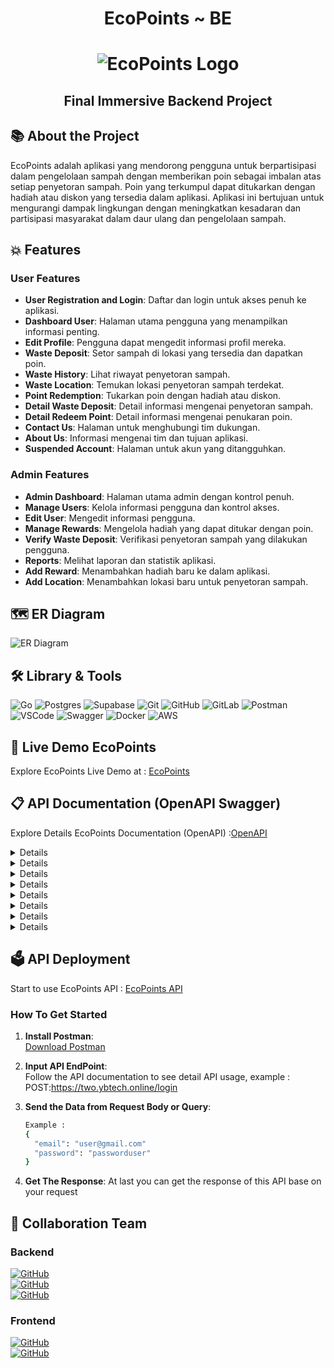<div align="center">

# **EcoPoints ~ BE**
# ![EcoPoints Logo](https://i.imgur.com/CWiIsPB.png)
## Final Immersive Backend Project

</div>

## 📚 About the Project

EcoPoints adalah aplikasi yang mendorong pengguna untuk berpartisipasi dalam pengelolaan sampah dengan memberikan poin sebagai imbalan atas setiap penyetoran sampah. Poin yang terkumpul dapat ditukarkan dengan hadiah atau diskon yang tersedia dalam aplikasi. Aplikasi ini bertujuan untuk mengurangi dampak lingkungan dengan meningkatkan kesadaran dan partisipasi masyarakat dalam daur ulang dan pengelolaan sampah.

## 💥 Features 

### User Features 

- **User Registration and Login**: Daftar dan login untuk akses penuh ke aplikasi.
- **Dashboard User**: Halaman utama pengguna yang menampilkan informasi penting.
- **Edit Profile**: Pengguna dapat mengedit informasi profil mereka.
- **Waste Deposit**: Setor sampah di lokasi yang tersedia dan dapatkan poin.
- **Waste History**: Lihat riwayat penyetoran sampah.
- **Waste Location**: Temukan lokasi penyetoran sampah terdekat.
- **Point Redemption**: Tukarkan poin dengan hadiah atau diskon.
- **Detail Waste Deposit**: Detail informasi mengenai penyetoran sampah.
- **Detail Redeem Point**: Detail informasi mengenai penukaran poin.
- **Contact Us**: Halaman untuk menghubungi tim dukungan.
- **About Us**: Informasi mengenai tim dan tujuan aplikasi.
- **Suspended Account**: Halaman untuk akun yang ditangguhkan.

### Admin Features 

- **Admin Dashboard**: Halaman utama admin dengan kontrol penuh.
- **Manage Users**: Kelola informasi pengguna dan kontrol akses.
- **Edit User**: Mengedit informasi pengguna.
- **Manage Rewards**: Mengelola hadiah yang dapat ditukar dengan poin.
- **Verify Waste Deposit**: Verifikasi penyetoran sampah yang dilakukan pengguna.
- **Reports**: Melihat laporan dan statistik aplikasi.
- **Add Reward**: Menambahkan hadiah baru ke dalam aplikasi.
- **Add Location**: Menambahkan lokasi baru untuk penyetoran sampah.

## 🗺️ ER Diagram 

![ER Diagram](https://res.cloudinary.com/duuv3bqdc/image/upload/v1722391307/images/ptiltvwc9c2lpsnl7uv8.png)

## 🛠️ Library & Tools 
![Go](https://img.shields.io/badge/go-%2300ADD8.svg?style=for-the-badge&logo=go&logoColor=white) 
![Postgres](https://img.shields.io/badge/postgres-%23316192.svg?style=for-the-badge&logo=postgresql&logoColor=white) 
![Supabase](https://img.shields.io/badge/Supabase-3ECF8E?style=for-the-badge&logo=supabase&logoColor=white) 
![Git](https://img.shields.io/badge/git-%23F05033.svg?style=for-the-badge&logo=git&logoColor=white) 
![GitHub](https://img.shields.io/badge/github-%23121011.svg?style=for-the-badge&logo=github&logoColor=white) 
![GitLab](https://img.shields.io/badge/gitlab-%23181717.svg?style=for-the-badge&logo=gitlab&logoColor=white) 
![Postman](https://img.shields.io/badge/Postman-FF6C37?style=for-the-badge&logo=postman&logoColor=white) 
![VSCode](https://img.shields.io/badge/VSCode-007ACC?style=for-the-badge&logo=visual-studio-code&logoColor=white)
![Swagger](https://img.shields.io/badge/-Swagger-%23Clojure?style=for-the-badge&logo=swagger&logoColor=white) 
![Docker](https://img.shields.io/badge/docker-%230db7ed.svg?style=for-the-badge&logo=docker&logoColor=white) 
![AWS](https://img.shields.io/badge/AWS-%23FF9900.svg?style=for-the-badge&logo=amazon-aws&logoColor=white)


## 🚀 Live Demo EcoPoints
Explore EcoPoints Live Demo at : [EcoPoints](https://eco-point-ten.vercel.app/)

## 📋 API Documentation (OpenAPI Swagger) 
Explore Details EcoPoints Documentation (OpenAPI) :[OpenAPI](https://app.swaggerhub.com/apis-docs/TNLKFANS/EchoPoint/1.0.0)

<div>
<details>
<User>
<summary>User</summary>
  
  <!---
  | Command | Description |
| --- | --- |
  --->
  
This is an explanation User section.
 
<div>
  
| Feature | Endpoint | Param | JWT Token | Function |
| --- | --- | --- | --- | --- |
| POST | /login  | - | NO | User log in  |
| POST | /register | - | NO | User register |
| GET | /user | - | NO | Get user data |
| DELETE | /user | - | YES | Delete an account |
| PUT | /user | - | YES | Update profile |

</details>

<div>
<details>
<User>
<summary>Trash</summary>
  
  <!---
  | Command | Description |
| --- | --- |
  --->
  
This is an explanation Trash section.
 
<div>
  
| Feature | Endpoint | Param | JWT Token | Function |
| --- | --- | --- | --- | --- |
| POST | /trash  | - | YES | Add a trash  |
| GET | /trash | - | YES | Get all trash data |
| GET | /trash{trash_id} | trash_id | YES | Get trash by ID |
| DELETE | /trash{trash_id} | trash_id | YES | Delete a trash by ID |
| PUT | /trash{trash_id} | trash_id | YES | Update a trash by ID |

</details>

<div>
<details>
<User>
<summary>Waste Deposit</summary>
  
  <!---
  | Command | Description |
| --- | --- |
  --->
  
This is an explanation Waste Deposit section.
 
<div>
  
| Feature | Endpoint | Param | JWT Token | Function |
| --- | --- | --- | --- | --- |
| POST | /deposit  | - | YES | Add a deposit  |
| GET | /deposit | - | YES | Get deposit history |
| PUT | /deposit | trash_id | YES | Update deposit status for approval admin |
| GET | /deposit{deposit_id} | deposit_id | YES | Get a deposit data by ID |

</details>

<div>
<details>
<Reward>
<summary>Reward</summary>
  
  <!---
  | Command | Description |
| --- | --- |
  --->
  
This is an explanation Reward section.
 
<div>
  
| Feature | Endpoint | Param | JWT Token | Function |
| --- | --- | --- | --- | --- |
| POST | /reward  | - | YES | Add a reward  |
| GET | /reward | - | NO | Get all reward data |
| GET | /reward{reward_id} | reward_id | NO | Get reward by ID |
| DELETE | /reward{reward_id} | reward_id | YES | Delete a reward by ID |
| PUT | /reward{reward_id} | reward_id | YES | Update a reward by ID |

</details>

<div>
<details>
<Exchange>
<summary>Exchange</summary>
  
  <!---
  | Command | Description |
| --- | --- |
  --->
  
This is an explanation Reward Exchange section.
 
<div>
  
| Feature | Endpoint | Param | JWT Token | Function |
| --- | --- | --- | --- | --- |
| POST | /exchange  | - | YES | Add a reward exchange  |
| GET | /exchange | - | YES | Get exchange history |

</details>

<div>
<details>
<Excel>
<summary>Excel</summary>
  
  <!---
  | Command | Description |
| --- | --- |
  --->
  
This is an explanation Excel section.
 
<div>
  
| Feature | Endpoint | Param | JWT Token | Function |
| --- | --- | --- | --- | --- |
| GET | /excel | - | YES | Get report with excel |

</details>

<div>
<details>
<Dashboard>
<summary>Dashboard</summary>
  
  <!---
  | Command | Description |
| --- | --- |
  --->
  
This is an explanation Dashboard section.
 
<div>
  
| Feature | Endpoint | Param | JWT Token | Function |
| --- | --- | --- | --- | --- |
| GET | /dashboard  | - | YES | Get total user, deposit, and reward exchange count |
| GET | /dashboard/users | - | YES | Get total users information |
| GET | /dashboard/users/{user_id} | user_id | YES | Get users information by ID |
| PUT | /dashboard/users{user_id} | user_id | YES | Update users information |
| DELETE | /dashboard/users{user_id} | user_id | YES | Delete users account |
| GET | /dashboard/depositstat | - | YES | Get deposit statistic data |
| GET | /dashboard/rewardstat | - | YES | Get reawrd statistik data |

</details>

<div>
<details>
<Location>
<summary>Location</summary>
  
  <!---
  | Command | Description |
| --- | --- |
  --->
  
This is an explanation Location section.
 
<div>
  
| Feature | Endpoint | Param | JWT Token | Function |
| --- | --- | --- | --- | --- |
| POST | /location  | - | YES | Add a location |
| GET | /location | - | YES | Get location data |

</details>



## 🗳️ API Deployment 
Start to use EcoPoints API : [EcoPoints API](https://two.ybtech.online)

### How To Get Started
1. **Install Postman**:<br>
    [Download Postman](https://www.postman.com/downloads/)
    
2. **Input API EndPoint**:<br>
    Follow the API documentation to see detail API usage, example :<br>
    POST:https://two.ybtech.online/login
    
3. **Send the Data from Request Body or Query**:<br>
    ```bash
    Example :
    {
      "email": "user@gmail.com"
      "password": "passworduser"
    }
    ```
5. **Get The Response**:
    At last you can get the response of this API base on your request

## 🤝 Collaboration Team

### Backend
[![GitHub](https://img.shields.io/badge/Anggi-Eko-%23121011.svg?style=for-the-badge&logo=github&logoColor=white)](https://github.com/gemgum)<br>
[![GitHub](https://img.shields.io/badge/Farah-Raihanunnisa-%23121011.svg?style=for-the-badge&logo=github&logoColor=white)](https://github.com/farahraihan)<br>
[![GitHub](https://img.shields.io/badge/Hafiz-Darmawan-%23121011.svg?style=for-the-badge&logo=github&logoColor=white)](https://github.com/hfzdrmwn96)<br>

### Frontend
[![GitHub](https://img.shields.io/badge/Henry-Rivardo-%23121011.svg?style=for-the-badge&logo=github&logoColor=white)](https://github.com/HenryRivardo07)<br>
[![GitHub](https://img.shields.io/badge/Ardi-S-%23121011.svg?style=for-the-badge&logo=github&logoColor=white)](https://github.com/ardii2711)<br>
